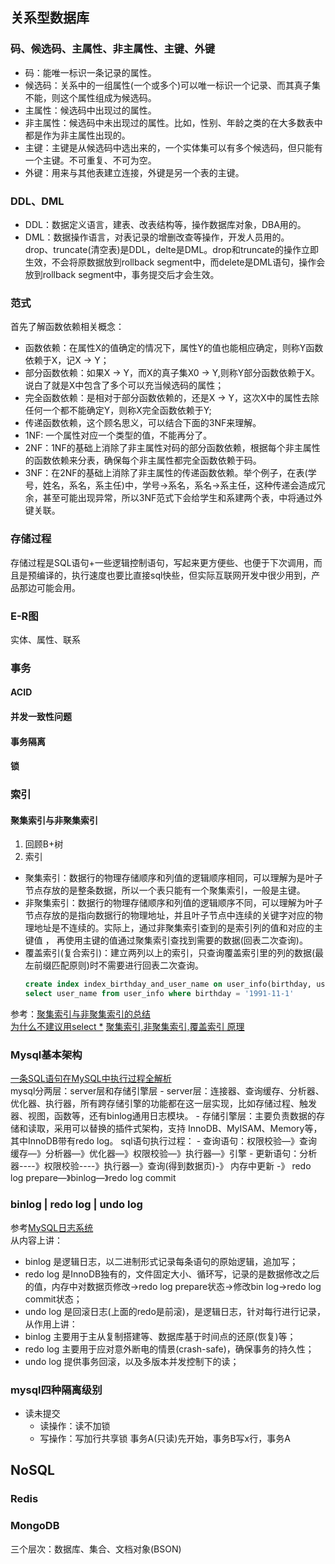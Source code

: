 ## 关系型数据库


### 码、候选码、主属性、非主属性、主键、外键
- 码：能唯一标识一条记录的属性。
- 候选码：关系中的一组属性(一个或多个)可以唯一标识一个记录、而其真子集不能，则这个属性组成为候选码。 
- 主属性：候选码中出现过的属性。
- 非主属性：候选码中未出现过的属性。比如，性别、年龄之类的在大多数表中都是作为非主属性出现的。 
- 主键：主键是从候选码中选出来的，一个实体集可以有多个候选码，但只能有一个主键。不可重复、不可为空。
- 外键：用来与其他表建立连接，外键是另一个表的主键。

### DDL、DML
- DDL：数据定义语言，建表、改表结构等，操作数据库对象，DBA用的。  
- DML：数据操作语言，对表记录的增删改查等操作，开发人员用的。  
drop、truncate(清空表)是DDL，delte是DML。drop和truncate的操作立即生效，不会将原数据放到rollback segment中，而delete是DML语句，操作会放到rollback segment中，事务提交后才会生效。

### 范式
首先了解函数依赖相关概念：  
- 函数依赖：在属性X的值确定的情况下，属性Y的值也能相应确定，则称Y函数依赖于X，记X -> Y；
- 部分函数依赖：如果X -> Y，而X的真子集X0 -> Y,则称Y部分函数依赖于X。说白了就是X中包含了多个可以充当候选码的属性；
- 完全函数依赖：是相对于部分函数依赖的，还是X -> Y，这次X中的属性去除任何一个都不能确定Y，则称X完全函数依赖于Y;  
- 传递函数依赖，这个顾名思义，可以结合下面的3NF来理解。
- 1NF: 一个属性对应一个类型的值，不能再分了。　　
- 2NF：1NF的基础上消除了非主属性对码的部分函数依赖，根据每个非主属性的函数依赖来分表，确保每个非主属性都完全函数依赖于码。
- 3NF：在2NF的基础上消除了非主属性的传递函数依赖。举个例子，在表(学号，姓名，系名，系主任)中，学号->系名，系名->系主任，这种传递会造成冗余，甚至可能出现异常，所以3NF范式下会给学生和系建两个表，中将通过外键关联。

### 存储过程
存储过程是SQL语句+一些逻辑控制语句，写起来更方便些、也便于下次调用，而且是预编译的，执行速度也要比直接sql快些，但实际互联网开发中很少用到，产品那边可能会用。

### E-R图
实体、属性、联系

### 事务
#### ACID
#### 并发一致性问题
#### 事务隔离
#### 锁

### 索引
#### 聚集索引与非聚集索引
1. 回顾B+树
2. 索引
- 聚集索引：数据行的物理存储顺序和列值的逻辑顺序相同，可以理解为是叶子节点存放的是整条数据，所以一个表只能有一个聚集索引，一般是主键。
- 非聚集索引：数据行的物理存储顺序和列值的逻辑顺序不同，可以理解为叶子节点存放的是指向数据行的物理地址，并且叶子节点中连续的关键字对应的物理地址是不连续的。实际上，通过非聚集索引查到的是索引列的值和对应的主键值 ， 再使用主键的值通过聚集索引查找到需要的数据(回表二次查询)。
- 覆盖索引(复合索引)：建立两列以上的索引，只查询覆盖索引里的列的数据(最左前缀匹配原则)时不需要进行回表二次查询。
	```sql
	create index index_birthday_and_user_name on user_info(birthday, user_name);
	select user_name from user_info where birthday = '1991-11-1'
	```


参考：[聚集索引与非聚集索引的总结](https://www.cnblogs.com/s-b-b/p/8334593.html)  
[为什么不建议用select *](https://blog.csdn.net/u013240038/article/details/90731874)
[聚集索引,非聚集索引,覆盖索引 原理](https://blog.csdn.net/itguangit/article/details/82145322)

### Mysql基本架构
[一条SQL语句在MySQL中执行过程全解析](https://blog.csdn.net/weter_drop/article/details/93386581)  
mysql分两层：server层和存储引擎层
	- server层：连接器、查询缓存、分析器、优化器、执行器，所有跨存储引擎的功能都在这一层实现，比如存储过程、触发器、视图，函数等，还有binlog通用日志模块。
	- 存储引擎层：主要负责数据的存储和读取，采用可以替换的插件式架构，支持 InnoDB、MyISAM、Memory等，其中InnoDB带有redo log。
sql语句执行过程：
	- 查询语句：权限校验—》查询缓存—》分析器—》优化器—》权限校验—》执行器—》引擎
	- 更新语句：分析器----》权限校验----》执行器—》查询(得到数据页)-》 内存中更新 -》 redo log prepare—》binlog—》redo log commit
	
### binlog | redo log | undo log
参考[MySQL日志系统](https://blog.csdn.net/u010002184/article/details/88526708)  
从内容上讲：
- binlog 是逻辑日志，以二进制形式记录每条语句的原始逻辑，追加写；
- redo log 是InnoDB独有的，文件固定大小、循环写，记录的是数据修改之后的值，内存中对数据页修改->redo log prepare状态->修改bin log->redo log commit状态；
- undo log 是回滚日志(上面的redo是前滚)，是逻辑日志，针对每行进行记录，
从作用上讲：
- binlog 主要用于主从复制搭建等、数据库基于时间点的还原(恢复)等；
- redo log 主要用于应对意外断电的情景(crash-safe)，确保事务的持久性；
- undo log 提供事务回滚，以及多版本并发控制下的读；

### mysql四种隔离级别
- 读未提交
	- 读操作：读不加锁
	- 写操作：写加行共享锁
	事务A(只读)先开始，事务B写x行，事务A

## NoSQL
### Redis

### MongoDB
三个层次：数据库、集合、文档对象(BSON)